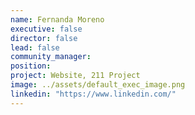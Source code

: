 ```yaml
---
name: Fernanda Moreno
executive: false
director: false
lead: false
community_manager:   
position: 
project: Website, 211 Project
image: ../assets/default_exec_image.png
linkedin: "https://www.linkedin.com/"
---
```

